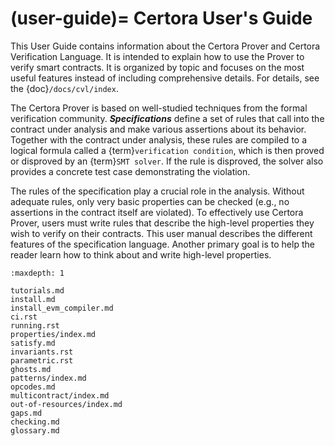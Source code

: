 (user-guide)=
Certora User's Guide
====================

This User Guide contains information about the Certora Prover and Certora
Verification Language.  It is intended to explain how to use the Prover to
verify smart contracts.  It is organized by topic and focuses on the most
useful features instead of including comprehensive details.  For details, see
the {doc}`/docs/cvl/index`.

The Certora Prover is based on well-studied techniques from the formal
verification community. _**Specifications**_ define a set of rules that call
into the contract under analysis and make various assertions about its
behavior. Together with the contract under analysis, these rules are compiled
to a logical formula called a {term}`verification condition`, which is then
proved or disproved by an {term}`SMT solver`. If the rule is disproved, the
solver also provides a concrete test case demonstrating the violation.

The rules of the specification play a crucial role in the analysis. Without
adequate rules, only very basic properties can be checked (e.g., no assertions
in the contract itself are violated). To effectively use Certora Prover, users
must write rules that describe the high-level properties they wish to verify on
their contracts. This user manual describes the different features of the
specification language. Another primary goal is to help the reader learn how to
think about and write high-level properties.

```{toctree}
:maxdepth: 1

tutorials.md
install.md
install_evm_compiler.md
ci.rst
running.rst
properties/index.md
satisfy.md
invariants.rst
parametric.rst
ghosts.md
patterns/index.md
opcodes.md
multicontract/index.md
out-of-resources/index.md
gaps.md
checking.md
glossary.md
```
